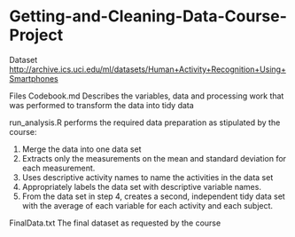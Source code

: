 # Getting-and-Cleaning-Data-Course-Project

Dataset
http://archive.ics.uci.edu/ml/datasets/Human+Activity+Recognition+Using+Smartphones

Files
Codebook.md
Describes the variables, data and processing work that was performed to transform
the data into tidy data

run_analysis.R
performs the required data preparation as stipulated by the course:
1. Merge the data into one data set
2. Extracts only the measurements on the mean and standard deviation for each measurement. 
3. Uses descriptive activity names to name the activities in the data set
4. Appropriately labels the data set with descriptive variable names. 
5. From the data set in step 4, creates a second, independent tidy data set with the average of each variable for each activity and each subject.

FinalData.txt
The final dataset as requested by the course